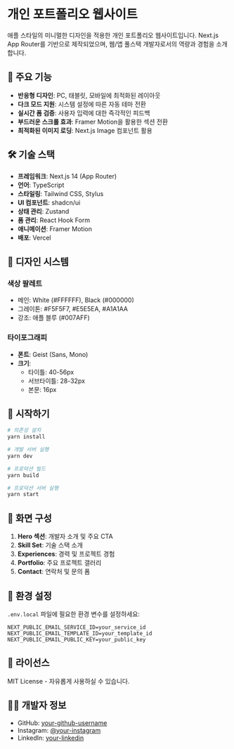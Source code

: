 # 개인 포트폴리오 웹사이트

애플 스타일의 미니멀한 디자인을 적용한 개인 포트폴리오 웹사이트입니다. Next.js App Router를 기반으로 제작되었으며, 웹/앱 풀스택 개발자로서의 역량과 경험을 소개합니다.

## 🚀 주요 기능

- **반응형 디자인**: PC, 태블릿, 모바일에 최적화된 레이아웃
- **다크 모드 지원**: 시스템 설정에 따른 자동 테마 전환
- **실시간 폼 검증**: 사용자 입력에 대한 즉각적인 피드백
- **부드러운 스크롤 효과**: Framer Motion을 활용한 섹션 전환
- **최적화된 이미지 로딩**: Next.js Image 컴포넌트 활용

## 🛠️ 기술 스택

- **프레임워크**: Next.js 14 (App Router)
- **언어**: TypeScript
- **스타일링**: Tailwind CSS, Stylus
- **UI 컴포넌트**: shadcn/ui
- **상태 관리**: Zustand
- **폼 관리**: React Hook Form
- **애니메이션**: Framer Motion
- **배포**: Vercel

## 🎨 디자인 시스템

### 색상 팔레트
- 메인: White (#FFFFFF), Black (#000000)
- 그레이톤: #F5F5F7, #E5E5EA, #A1A1AA
- 강조: 애플 블루 (#007AFF)

### 타이포그래피
- **폰트**: Geist (Sans, Mono)
- **크기**: 
  - 타이틀: 40-56px
  - 서브타이틀: 28-32px
  - 본문: 16px

## 🚦 시작하기

```bash
# 의존성 설치
yarn install

# 개발 서버 실행
yarn dev

# 프로덕션 빌드
yarn build

# 프로덕션 서버 실행
yarn start
```

## 📱 화면 구성

1. **Hero 섹션**: 개발자 소개 및 주요 CTA
2. **Skill Set**: 기술 스택 소개
3. **Experiences**: 경력 및 프로젝트 경험
4. **Portfolio**: 주요 프로젝트 갤러리
5. **Contact**: 연락처 및 문의 폼

## 🔧 환경 설정

`.env.local` 파일에 필요한 환경 변수를 설정하세요:

```env
NEXT_PUBLIC_EMAIL_SERVICE_ID=your_service_id
NEXT_PUBLIC_EMAIL_TEMPLATE_ID=your_template_id
NEXT_PUBLIC_EMAIL_PUBLIC_KEY=your_public_key
```

## 📝 라이선스

MIT License - 자유롭게 사용하실 수 있습니다.

## 👨‍💻 개발자 정보

- GitHub: [your-github-username](https://github.com/your-github-username)
- Instagram: [@your-instagram](https://instagram.com/your-instagram)
- LinkedIn: [your-linkedin](https://linkedin.com/in/your-linkedin)
